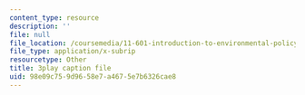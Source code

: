 ```yaml
---
content_type: resource
description: ''
file: null
file_location: /coursemedia/11-601-introduction-to-environmental-policy-and-planning-fall-2016/98e09c759d9658e7a4675e7b6326cae8_vQhm-w6l1OY.vtt
file_type: application/x-subrip
resourcetype: Other
title: 3play caption file
uid: 98e09c75-9d96-58e7-a467-5e7b6326cae8
---
```

